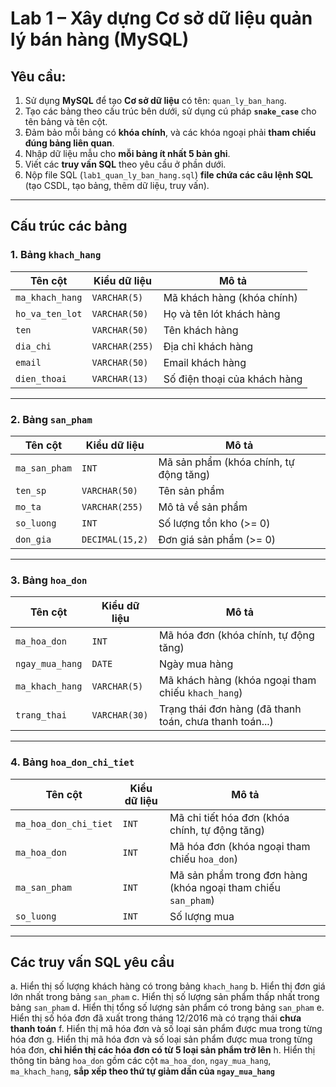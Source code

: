 # Lab 1 – Xây dựng Cơ sở dữ liệu quản lý bán hàng (MySQL)

## Yêu cầu:

1. Sử dụng **MySQL** để tạo **Cơ sở dữ liệu** có tên: `quan_ly_ban_hang`.
2. Tạo các bảng theo cấu trúc bên dưới, sử dụng cú pháp **`snake_case`** cho tên bảng và tên cột.
3. Đảm bảo mỗi bảng có **khóa chính**, và các khóa ngoại phải **tham chiếu đúng bảng liên quan**.
4. Nhập dữ liệu mẫu cho **mỗi bảng ít nhất 5 bản ghi**.
5. Viết các **truy vấn SQL** theo yêu cầu ở phần dưới.
6. Nộp file SQL (`lab1_quan_ly_ban_hang.sql`) **file chứa các câu lệnh SQL** (tạo CSDL, tạo bảng, thêm dữ liệu, truy vấn).

---

## Cấu trúc các bảng

### 1. Bảng `khach_hang`

| Tên cột         | Kiểu dữ liệu   | Mô tả                        |
| --------------- | -------------- | ---------------------------- |
| `ma_khach_hang` | `VARCHAR(5)`   | Mã khách hàng (khóa chính)   |
| `ho_va_ten_lot` | `VARCHAR(50)`  | Họ và tên lót khách hàng     |
| `ten`           | `VARCHAR(50)`  | Tên khách hàng               |
| `dia_chi`       | `VARCHAR(255)` | Địa chỉ khách hàng           |
| `email`         | `VARCHAR(50)`  | Email khách hàng             |
| `dien_thoai`    | `VARCHAR(13)`  | Số điện thoại của khách hàng |

---

### 2. Bảng `san_pham`

| Tên cột       | Kiểu dữ liệu    | Mô tả                                  |
| ------------- | --------------- | -------------------------------------- |
| `ma_san_pham` | `INT`           | Mã sản phẩm (khóa chính, tự động tăng) |
| `ten_sp`      | `VARCHAR(50)`   | Tên sản phẩm                           |
| `mo_ta`       | `VARCHAR(255)`  | Mô tả về sản phẩm                      |
| `so_luong`    | `INT`           | Số lượng tồn kho (>= 0)                |
| `don_gia`     | `DECIMAL(15,2)` | Đơn giá sản phẩm (>= 0)                |

---

### 3. Bảng `hoa_don`

| Tên cột         | Kiểu dữ liệu  | Mô tả                                                   |
| --------------- | ------------- | ------------------------------------------------------- |
| `ma_hoa_don`    | `INT`         | Mã hóa đơn (khóa chính, tự động tăng)                   |
| `ngay_mua_hang` | `DATE`        | Ngày mua hàng                                           |
| `ma_khach_hang` | `VARCHAR(5)`  | Mã khách hàng (khóa ngoại tham chiếu `khach_hang`)      |
| `trang_thai`    | `VARCHAR(30)` | Trạng thái đơn hàng (đã thanh toán, chưa thanh toán...) |

---

### 4. Bảng `hoa_don_chi_tiet`

| Tên cột               | Kiểu dữ liệu | Mô tả                                                         |
| --------------------- | ------------ | ------------------------------------------------------------- |
| `ma_hoa_don_chi_tiet` | `INT`        | Mã chi tiết hóa đơn (khóa chính, tự động tăng)                |
| `ma_hoa_don`          | `INT`        | Mã hóa đơn (khóa ngoại tham chiếu `hoa_don`)                  |
| `ma_san_pham`         | `INT`        | Mã sản phẩm trong đơn hàng (khóa ngoại tham chiếu `san_pham`) |
| `so_luong`            | `INT`        | Số lượng mua                                                  |

---

## Các truy vấn SQL yêu cầu

a. Hiển thị số lượng khách hàng có trong bảng `khach_hang`
b. Hiển thị đơn giá lớn nhất trong bảng `san_pham`
c. Hiển thị số lượng sản phẩm thấp nhất trong bảng `san_pham`
d. Hiển thị tổng số lượng sản phẩm có trong bảng `san_pham`
e. Hiển thị số hóa đơn đã xuất trong tháng 12/2016 mà có trạng thái **chưa thanh toán**
f. Hiển thị mã hóa đơn và số loại sản phẩm được mua trong từng hóa đơn
g. Hiển thị mã hóa đơn và số loại sản phẩm được mua trong từng hóa đơn, **chỉ hiển thị các hóa đơn có từ 5 loại sản phẩm trở lên**
h. Hiển thị thông tin bảng `hoa_don` gồm các cột `ma_hoa_don`, `ngay_mua_hang`, `ma_khach_hang`, **sắp xếp theo thứ tự giảm dần của `ngay_mua_hang`**
